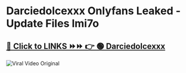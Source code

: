 
 # Darciedolcexxx Onlyfans Leaked - Update Files lmi7o

## <h2><a href="https://clipsfans.com/Darciedolcexxx&ref=git">🔗 Click to LINKS ⏩⏩ 👉 🟢 Darciedolcexxx </a></h2>

<a href="https://clipsfans.com/Darciedolcexxx&ref=git" rel="nofollow" data-target="animated-image.originalLink"><img src="https://i.ibb.co.com/xMMVF88/686577567.gif" alt="Viral Video Original" style="max-width: 100%; display: inline-block;" data-target="animated-image.originalImage"></a>

